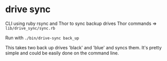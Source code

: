 drive sync 
=================

CLI using ruby rsync and Thor to sync backup drives
Thor commands =>  `lib/drive_sync/sync.rb`

Run with `./bin/drive-sync back_up`

This takes two back up drives 'black' and 'blue' and syncs them. It's pretty simple and could be easily done on the command line.